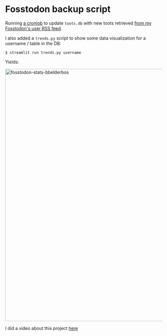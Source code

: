 # Fosstodon backup script

Running [a cronjob](https://github.com/bbelderbos/mastodon-backup/blob/main/.github/workflows/backup.yml) to update `toots.db` with new toots retrieved [from my Fosstodon's user RSS feed](https://fosstodon.org/@bbelderbos).

I also added a `trends.py` script to show some data visualization for a username / table in the DB:

```
$ streamlit run trends.py username
```

Yields:

<img width="806" alt="fosstodon-stats-bbelderbos" src="https://user-images.githubusercontent.com/387927/204764745-6af95468-10c6-426d-accd-230996b9dcf5.png">

I did a video about this project [here](https://youtu.be/NvGiPifbtl4)

